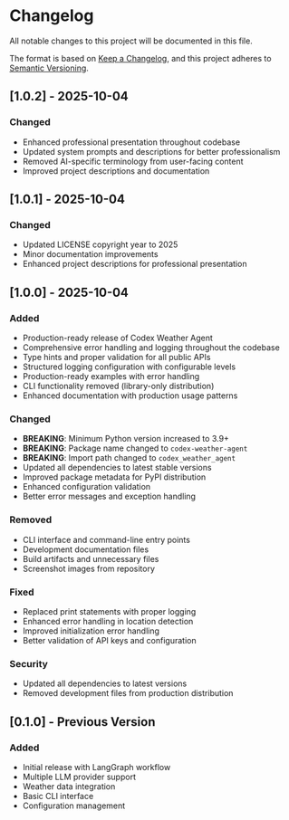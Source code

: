 # Changelog

All notable changes to this project will be documented in this file.

The format is based on [Keep a Changelog](https://keepachangelog.com/en/1.0.0/),
and this project adheres to [Semantic Versioning](https://semver.org/spec/v2.0.0.html).

## [1.0.2] - 2025-10-04

### Changed
- Enhanced professional presentation throughout codebase
- Updated system prompts and descriptions for better professionalism
- Removed AI-specific terminology from user-facing content
- Improved project descriptions and documentation

## [1.0.1] - 2025-10-04

### Changed
- Updated LICENSE copyright year to 2025
- Minor documentation improvements
- Enhanced project descriptions for professional presentation

## [1.0.0] - 2025-10-04

### Added
- Production-ready release of Codex Weather Agent
- Comprehensive error handling and logging throughout the codebase
- Type hints and proper validation for all public APIs
- Structured logging configuration with configurable levels
- Production-ready examples with error handling
- CLI functionality removed (library-only distribution)
- Enhanced documentation with production usage patterns

### Changed
- **BREAKING**: Minimum Python version increased to 3.9+
- **BREAKING**: Package name changed to `codex-weather-agent`
- **BREAKING**: Import path changed to `codex_weather_agent`
- Updated all dependencies to latest stable versions
- Improved package metadata for PyPI distribution
- Enhanced configuration validation
- Better error messages and exception handling

### Removed
- CLI interface and command-line entry points
- Development documentation files
- Build artifacts and unnecessary files
- Screenshot images from repository

### Fixed
- Replaced print statements with proper logging
- Enhanced error handling in location detection
- Improved initialization error handling
- Better validation of API keys and configuration

### Security
- Updated all dependencies to latest versions
- Removed development files from production distribution

## [0.1.0] - Previous Version

### Added
- Initial release with LangGraph workflow
- Multiple LLM provider support
- Weather data integration
- Basic CLI interface
- Configuration management